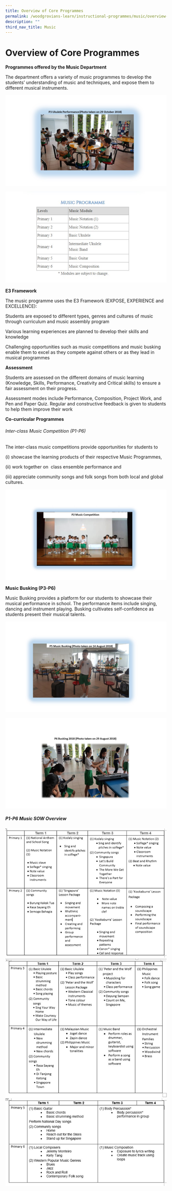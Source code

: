 ```yaml
---
title: Overview of Core Programmes
permalink: /woodgrovians-learn/instructional-programmes/music/overview-of-core-programmes/
description: ""
third_nav_title: Music
---
```

# **Overview of Core Programmes**

**Programmes offered by the Music Department**

The department offers a variety of music programmes to develop the students’ understanding of music and techniques, and expose them to different musical instruments.

![](/images/Slide1%20(6).jpg)

![](/images/Music%20Programme%20Table.jpg)

**E3 Framework**

The music programme uses the E3 Framework (EXPOSE, EXPERIENCE and EXCELLENCE):

Students are exposed to different types, genres and cultures of music through curriculum and music assembly program

Various learning experiences are planned to develop their skills and knowledge

Challenging opportunities such as music competitions and music busking enable them to excel as they compete against others or as they lead in musical programmes

**Assessment**

Students are assessed on the different domains of music learning (Knowledge, Skills, Performance, Creativity and Critical skills) to ensure a fair assessment on their progress.

Assessment modes include Performance, Composition, Project Work, and Pen and Paper Quiz. Regular and constructive feedback is given to students to help them improve their work

**Co-curricular Programmes**

###### Inter-class Music Competition (P1-P6)


The inter-class music competitions provide opportunities for students to 

(i) showcase the learning products of their respective Music Programmes, 

(ii) work together on  class ensemble performance and 

(iii) appreciate community songs and folk songs from both local and global cultures.

![](/images/P2%20Music2.jpg)

**Music Busking (P3-P6)**


Music Busking provides a platform for our students to showcase their musical performance in school. The performance items include singing, dancing and instrument playing. Busking cultivates self-confidence as students present their musical talents.

![](/images/Slide4%20(4).jpg)

![](/images/Slide3%20(6).jpg)

##### P1-P6 Music SOW Overview

![](/images/P1%20to%20P2%20new.jpg)
![](/images/P3%20to%20P4.jpg)
![](/images/Music%205%20and%206.jpg)